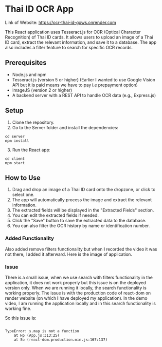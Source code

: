  # Thai ID OCR App

Link of Website: https://ocr-thai-id-gxws.onrender.com

This React application uses Tesseract.js for OCR (Optical Character Recognition) of Thai ID cards. It allows users to upload an image of a Thai ID card, extract the relevant information, and save it to a database. The app also includes a filter feature to search for specific OCR records.



## Prerequisites

- Node.js and npm
- Tesseract.js (version 5 or higher) (Earlier I wanted to use Google Vision API but it is paid means we have to pay i.e prepayment option)
- ImageJS (version 2 or higher)
- A backend server with a REST API to handle OCR data (e.g., Express.js)

## Setup

1. Clone the repository.
2. Go to the Server folder and install the dependencies:
```
cd server
npm install
```
3. Run the React app:
```
cd client
npm start
```

## How to Use

1. Drag and drop an image of a Thai ID card onto the dropzone, or click to select one.
2. The app will automatically process the image and extract the relevant information.
3. The extracted fields will be displayed in the "Extracted Fields" section.
4. You can edit the extracted fields if needed.
5. Click the "Save" button to save the extracted data to the database.
6. You can also filter the OCR history by name or identification number.


### Added Functionality 

Also added remove filters functionality but when I recorded the video it was not there, I added it afterward.
Here is the image of application.


### Issue

There is a small issue, when we use search with filters functionality in the application, it does not work properly but this issue is on the deployed version only. When we are running it locally, the search functionality is working properly. The issue is with the production code of react-dom on render website (on which I have deployed my application). In the demo video, I am running the application locally and in this search functionality is working fine. 

So this issue is: 
```

TypeError: s.map is not a function
    at Hp (App.js:313:25)
    at So (react-dom.production.min.js:167:137)
```
